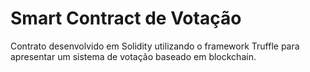 # Smart Contract de Votação
Contrato desenvolvido em Solidity utilizando o framework Truffle para apresentar um sistema de votação baseado em blockchain.
